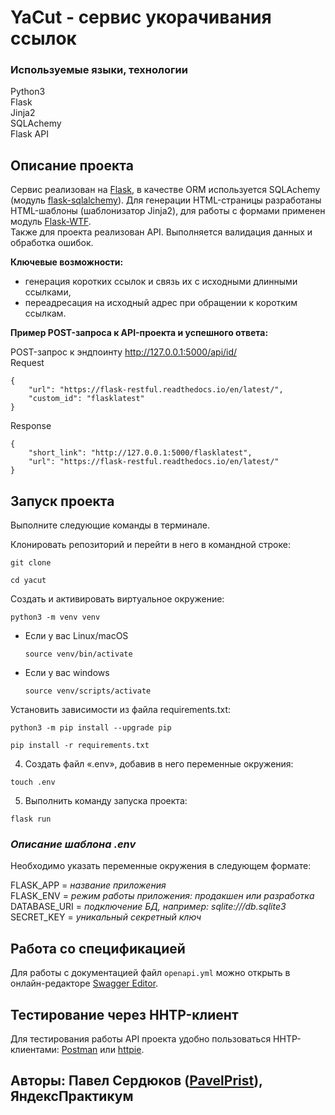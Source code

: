 # YaCut - сервис укорачивания ссылок

### **Используемые языки, технологии**
Python3  
Flask  
Jinja2  
SQLAchemy  
Flask API  

##  **Описание проекта**
Сервис реализован на [Flask](https://flask.palletsprojects.com/en/2.2.x/), 
в качестве ORM используется SQLAchemy (модуль [flask-sqlalchemy](https://flask-sqlalchemy.palletsprojects.com/en/2.x/)). 
Для генерации HTML-страницы разработаны HTML-шаблоны (шаблонизатор Jinja2), 
для работы с формами применен модуль [Flask-WTF](https://flask-wtf.readthedocs.io/en/1.0.x/).  
Также для проекта реализован API. Выполняется валидация данных и обработка ошибок. 

**Ключевые возможности:**
- генерация коротких ссылок и связь их с исходными длинными ссылками,
- переадресация на исходный адрес при обращении к коротким ссылкам.

**Пример POST-запроса к API-проекта и успешного ответа:**

POST-запрос к эндпоинту http://127.0.0.1:5000/api/id/  
Request
```
{
    "url": "https://flask-restful.readthedocs.io/en/latest/",
    "custom_id": "flasklatest"
}
```
Response
```
{
    "short_link": "http://127.0.0.1:5000/flasklatest",
    "url": "https://flask-restful.readthedocs.io/en/latest/"
}
```

## **Запуск проекта**
Выполните следующие команды в терминале.

Клонировать репозиторий и перейти в него в командной строке:

```
git clone 
```

```
cd yacut
```

Cоздать и активировать виртуальное окружение:

```
python3 -m venv venv
```

* Если у вас Linux/macOS

    ```
    source venv/bin/activate
    ```

* Если у вас windows

    ```
    source venv/scripts/activate
    ```

Установить зависимости из файла requirements.txt:

```
python3 -m pip install --upgrade pip
```

```
pip install -r requirements.txt
```
4.  Создать файл «.env», добавив в него переменные окружения:
```
touch .env
```
5. Выполнить команду запуска проекта:
```
flask run
```
### _Описание шаблона .env_
Необходимо указать переменные окружения в следующем формате:

FLASK_APP = *название приложения*  
FLASK_ENV = *режим работы приложения: продакшен или разработка*    
DATABASE_URI = *подключение БД, например: sqlite:///db.sqlite3*   
SECRET_KEY = *уникальный секретный ключ*  


## **Работа со спецификацией**
Для работы с документацией файл ```openapi.yml``` можно открыть 
в онлайн-редакторе [Swagger Editor](https://editor.swagger.io). 

## **Тестирование через HHTP-клиент**
Для тестирования работы API проекта удобно пользоваться 
HHTP-клиентами: [Postman](https://www.postman.com) или [httpie](https://httpie.io). 


## Авторы: Павел Сердюков ([PavelPrist](https://github.com/PavelPrist/)), ЯндексПрактикум